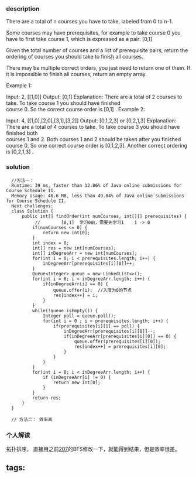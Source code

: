 ### description  
  There are a total of n courses you have to take, labeled from 0 to n-1.
  
  Some courses may have prerequisites, for example to take course 0 you have to first take course 1, which is expressed as a pair: [0,1]
  
  Given the total number of courses and a list of prerequisite pairs, return the ordering of courses you should take to finish all courses.
  
  There may be multiple correct orders, you just need to return one of them. If it is impossible to finish all courses, return an empty array.
  
  Example 1:
  
  Input: 2, [[1,0]] 
  Output: [0,1]
  Explanation: There are a total of 2 courses to take. To take course 1 you should have finished   
               course 0. So the correct course order is [0,1] .
  Example 2:
  
  Input: 4, [[1,0],[2,0],[3,1],[3,2]]
  Output: [0,1,2,3] or [0,2,1,3]
  Explanation: There are a total of 4 courses to take. To take course 3 you should have finished both     
               courses 1 and 2. Both courses 1 and 2 should be taken after you finished course 0. 
               So one correct course order is [0,1,2,3]. Another correct ordering is [0,2,1,3] .
### solution  
```  
  //方法一： 
  Runtime: 39 ms, faster than 12.86% of Java online submissions for Course Schedule II.
  Memory Usage: 46.6 MB, less than 49.04% of Java online submissions for Course Schedule II.
  Next challenges:
  class Solution {
      public int[] findOrder(int numCourses, int[][] prerequisites) {
           //        [0,1]  学习0前，需要先学习1    1 -> 0
          if(numCourses <= 0) {
              return new int[0];
          }
          int index = 0;
          int[] res = new int[numCourses];
          int[] inDegreeArr = new int[numCourses];
          for(int i = 0; i < prerequisites.length; i++) {
              inDegreeArr[prerequisites[i][0]]++;
          }
          Queue<Integer> queue = new LinkedList<>();
          for(int i = 0; i < inDegreeArr.length; i++) {
              if(inDegreeArr[i] == 0) {
                  queue.offer(i);  //入度为0的节点
                  res[index++] = i;
              }
          }
          while(!queue.isEmpty()) {
              Integer poll = queue.poll();
              for(int i = 0 ; i < prerequisites.length; i++) {
                  if(prerequisites[i][1] == poll) {
                      inDegreeArr[prerequisites[i][0]]--;
                      if(inDegreeArr[prerequisites[i][0]] == 0) {
                          queue.offer(prerequisites[i][0]);
                          res[index++] = prerequisites[i][0];
                      }
                  }
              }
          }
          for(int i = 0; i < inDegreeArr.length; i++) {
              if (inDegreeArr[i] != 0) {
                  return new int[0];
              }
          }
          return res;
      }
  }
  
  // 方法二： 效率高
```  
  
### 个人解读  
  拓扑排序， 直接用之前[207](207_Course%20Schedule%20(Medium).md)的BFS修改一下，就能得到结果，但是效率很差。
  
tags:  
  -  
